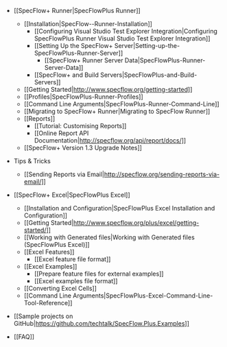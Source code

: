 * [[SpecFlow+ Runner|SpecFlowPlus Runner]]
    * [[Installation|SpecFlow--Runner-Installation]]
        * [[Configuring Visual Studio Test Explorer Integration|Configuring SpecFlowPlus Runner Visual Studio Test Explorer Integration]]
        * [[Setting Up the SpecFlow+ Server|Setting-up-the-SpecFlowPlus-Runner-Server]]
          * [[SpecFlow+ Runner Server Data|SpecFlowPlus-Runner-Server-Data]]
        * [[SpecFlow+ and Build Servers|SpecFlowPlus-and-Build-Servers]]
    * [[Getting Started|http://www.specflow.org/getting-started]]
    * [[Profiles|SpecFlowPlus-Runner-Profiles]]
    * [[Command Line Arguments|SpecFlowPlus-Runner-Command-Line]]
    * [[Migrating to SpecFlow+ Runner|Migrating to SpecFlow Runner]]
    * [[Reports]]
      * [[Tutorial: Customising Reports]]
      * [[Online Report API Documentation|http://specflow.org/api/report/docs/]]
    * [[SpecFlow+ Version 1.3 Upgrade Notes]]
* Tips & Tricks
    * [[Sending Reports via Email|http://specflow.org/sending-reports-via-email/]]

* [[SpecFlow+ Excel|SpecFlowPlus Excel]]
    * [[Installation and Configuration|SpecFlowPlus Excel Installation and Configuration]]
    * [[Getting Started|http://www.specflow.org/plus/excel/getting-started/]]
    * [[Working with Generated files|Working with Generated files (SpecFlowPlus Excel)]]
    * [[Excel Features]]
        * [[Excel feature file format]]
    * [[Excel Examples]]
        * [[Prepare feature files for external examples]]
        * [[Excel examples file format]]
    * [[Converting Excel Cells]]  
    * [[Command Line Arguments|SpecFlowPlus-Excel-Command-Line-Tool-Reference]]
* [[Sample projects on GitHub|https://github.com/techtalk/SpecFlow.Plus.Examples]]
* [[FAQ]]